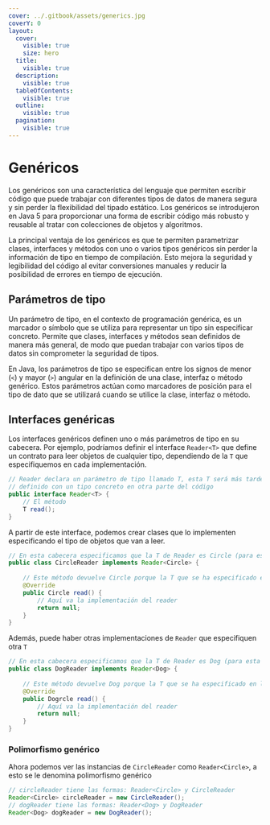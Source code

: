 ```yaml
---
cover: ../.gitbook/assets/generics.jpg
coverY: 0
layout:
  cover:
    visible: true
    size: hero
  title:
    visible: true
  description:
    visible: true
  tableOfContents:
    visible: true
  outline:
    visible: true
  pagination:
    visible: true
---
```


# Genéricos

Los genéricos son una característica del lenguaje que permiten escribir código que puede trabajar con diferentes tipos de datos de manera segura y sin perder la flexibilidad del tipado estático. Los genéricos se introdujeron en Java 5 para proporcionar una forma de escribir código más robusto y reusable al tratar con colecciones de objetos y algoritmos.

La principal ventaja de los genéricos es que te permiten parametrizar clases, interfaces y métodos con uno o varios tipos genéricos sin perder la información de tipo en tiempo de compilación. Esto mejora la seguridad y legibilidad del código al evitar conversiones manuales y reducir la posibilidad de errores en tiempo de ejecución.

## Parámetros de tipo

Un parámetro de tipo, en el contexto de programación genérica, es un marcador o símbolo que se utiliza para representar un tipo sin especificar concreto. Permite que clases, interfaces y métodos sean definidos de manera más general, de modo que puedan trabajar con varios tipos de datos sin comprometer la seguridad de tipos.

En Java, los parámetros de tipo se especifican entre los signos de menor (`<`) y mayor (`>`) angular en la definición de una clase, interfaz o método genérico. Estos parámetros actúan como marcadores de posición para el tipo de dato que se utilizará cuando se utilice la clase, interfaz o método.

## Interfaces genéricas

Los interfaces genéricos definen uno o más parámetros de tipo en su cabecera. Por ejemplo, podríamos definir el interface `Reader<T>` que define un contrato para leer objetos de cualquier tipo, dependiendo de la `T` que especifiquemos en cada implementación.

```java
// Reader declara un parámetro de tipo llamado T, esta T será más tarde 
// definido con un tipo concreto en otra parte del código
public interface Reader<T> {
    // El método
    T read();
}
```

A partir de este interface, podemos crear clases que lo implementen especificando el tipo de objetos que van a leer.

```java
// En esta cabecera especificamos que la T de Reader es Circle (para esta clase)
public class CircleReader implements Reader<Circle> {
    
    // Este método devuelve Circle porque la T que se ha especificado en la cabecera es CIrcle
    @Override
    public Circle read() {
        // Aquí va la implementación del reader
        return null;
    }
}
```

Además, puede haber otras implementaciones de `Reader` que especifiquen otra `T`

```java
// En esta cabecera especificamos que la T de Reader es Dog (para esta clase)
public class DogReader implements Reader<Dog> {
    
    // Este método devuelve Dog porque la T que se ha especificado en la cabecera es CIrcle
    @Override
    public Dogrcle read() {
        // Aquí va la implementación del reader
        return null;
    }
}
```

### Polimorfismo genérico

Ahora podemos ver las instancias de `CircleReader` como `Reader<Circle>`, a esto se le denomina polimorfismo genérico

```java
// circleReader tiene las formas: Reader<Circle> y CircleReader
Reader<Circle> circleReader = new CircleReader();
// dogReader tiene las formas: Reader<Dog> y DogReader
Reader<Dog> dogReader = new DogReader();
```
